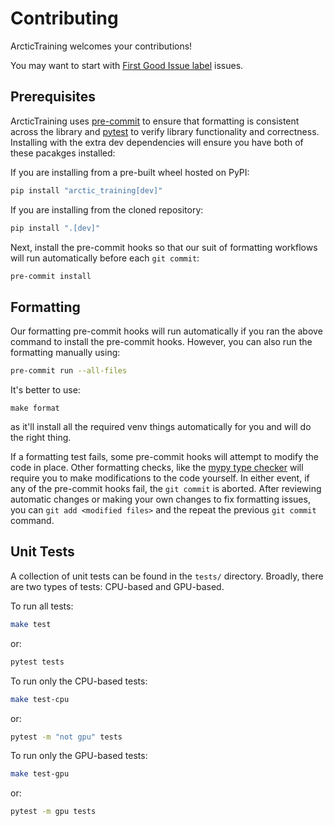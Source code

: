 # Contributing
ArcticTraining welcomes your contributions!

You may want to start with [First Good Issue label](https://github.com/snowflakedb/ArcticTraining/issues?q=state%3Aopen%20label%3A%22good%20first%20issue%22) issues.

## Prerequisites
ArcticTraining uses [pre-commit](https://pre-commit.com/) to ensure that
formatting is consistent across the library and
[pytest](https://docs.pytest.org/en/stable/) to verify library functionality and
correctness.  Installing with the extra dev dependencies will ensure you have
both of these pacakges installed:

If you are installing from a pre-built wheel hosted on PyPI:
```bash
pip install "arctic_training[dev]"
```

If you are installing from the cloned repository:
```bash
pip install ".[dev]"
```

Next, install the pre-commit hooks so that our suit of formatting workflows will
run automatically before each `git commit`:
```bash
pre-commit install
```

## Formatting
Our formatting pre-commit hooks will run automatically if you ran the above
command to install the pre-commit hooks. However, you can also run the
formatting manually using:
```bash
pre-commit run --all-files
```

It's better to use:
```
make format
````
as it'll install all the required venv things automatically for you and will do the right thing.

If a formatting test fails, some pre-commit hooks will attempt to modify the
code in place. Other formatting checks, like the [mypy type
checker](https://mypy-lang.org/) will require you to make modifications to the
code yourself. In either event, if any of the pre-commit hooks fail, the `git
commit` is aborted. After reviewing automatic changes or making your own changes
to fix formatting issues, you can `git add <modified files>` and the repeat the
previous `git commit` command.

## Unit Tests
A collection of unit tests can be found in the `tests/` directory. Broadly,
there are two types of tests: CPU-based and GPU-based.

To run all tests:
```bash
make test
```
or:
```bash
pytest tests
```

To run only the CPU-based tests:
```bash
make test-cpu
```
or:
```bash
pytest -m "not gpu" tests
```

To run only the GPU-based tests:

```bash
make test-gpu
```
or:
```bash
pytest -m gpu tests
```
